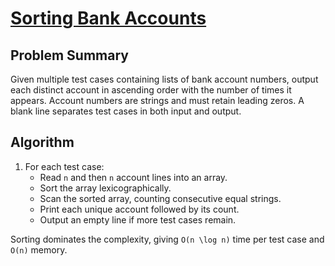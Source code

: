 # [Sorting Bank Accounts](https://www.spoj.com/problems/SBANK)

## Problem Summary
Given multiple test cases containing lists of bank account numbers, output each distinct account in ascending order with the number of times it appears. Account numbers are strings and must retain leading zeros. A blank line separates test cases in both input and output.

## Algorithm
1. For each test case:
   - Read `n` and then `n` account lines into an array.
   - Sort the array lexicographically.
   - Scan the sorted array, counting consecutive equal strings.
   - Print each unique account followed by its count.
   - Output an empty line if more test cases remain.

Sorting dominates the complexity, giving `O(n \log n)` time per test case and `O(n)` memory.

